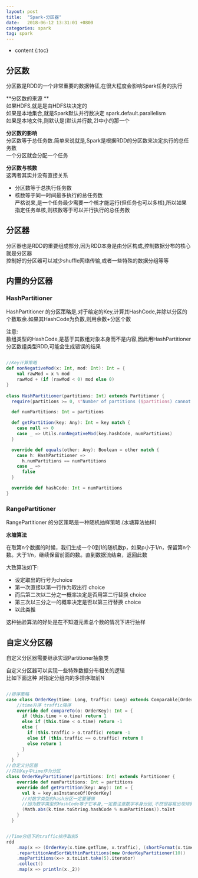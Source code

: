 ```yaml
---
layout: post
title:  "Spark-分区器"
date:   2018-06-12 13:31:01 +0800
categories: spark
tag: spark
---
```


* content
{:toc}




## 分区数

分区数是RDD的一个非常重要的数据特征,在很大程度会影响Spark任务的执行  

**分区数的来源 **  
如果HDFS,就是是由HDFS块决定的  
如果是本地集合,就是Spark默认并行数决定 spark.default.parallelism  
如果是本地文件,则默认是(默认并行数,2)中小的那一个  

**分区数的影响**  
分区数等于总任务数.简单来说就是,Spark是根据RDD的分区数来决定执行的总任务数  
一个分区就会分配一个任务  

**分区数与核数**  
这两者其实并没有直接关系  
* 分区数等于总执行任务数  
* 核数等于同一时间最多执行的总任务数  
严格说来,是一个任务最少需要一个核才能运行(但任务也可以多核),所以如果指定任务单核,则核数等于可以并行执行的总任务数  

## 分区器  

分区器也是RDD的重要组成部分,因为RDD本身是由分区构成,控制数据分布的核心就是分区器  
控制好的分区器可以减少shuffle网络传输,或者一些特殊的数据分组等等  

## 内置的分区器  

### HashPartitioner  

HashPartitioner 的分区策略是,对于给定的Key,计算其HashCode,并除以分区的个数取余.如果其HashCode为负数,则用余数+分区个数  

注意:  
数组类型的HashCode,是基于其数组对象本身而不是内容,因此用HashPartitioner分区数组类型RDD,可能会生成错误的结果  


```scala

//Key计算策略
def nonNegativeMod(x: Int, mod: Int): Int = {
    val rawMod = x % mod
    rawMod + (if (rawMod < 0) mod else 0)
}
  
class HashPartitioner(partitions: Int) extends Partitioner {
  require(partitions >= 0, s"Number of partitions ($partitions) cannot be negative.")

  def numPartitions: Int = partitions

  def getPartition(key: Any): Int = key match {
    case null => 0
    case _ => Utils.nonNegativeMod(key.hashCode, numPartitions)
  }

  override def equals(other: Any): Boolean = other match {
    case h: HashPartitioner =>
      h.numPartitions == numPartitions
    case _ =>
      false
  }

  override def hashCode: Int = numPartitions
}
```
### RangePartitioner  

RangePartitioner 的分区策略是一种随机抽样策略.(水塘算法抽样)   

**水塘算法**

在取第n个数据的时候，我们生成一个0到1的随机数p，如果p小于1/n，保留第n个数。大于1/n，继续保留前面的数。直到数据流结束，返回此数  

大致算法如下:
* 设定取出的行号为choice  
* 第一次直接以第一行作为取出行 choice  
* 而后第二次以二分之一概率决定是否用第二行替换 choice  
* 第三次以三分之一的概率决定是否以第三行替换 choice  
* 以此类推  

这种抽验算法的好处是在不知道元素总个数的情况下进行抽样  


## 自定义分区器  

自定义分区器需要继承实现Partitioner抽象类    

自定义分区器可以实现一些特殊数据分布相关的逻辑  
比如下面这种  对指定分组内的多排序取前N

```scala

//排序策略
case class OrderKey(time: Long, traffic: Long) extends Comparable[OrderKey] {
    //time升序 traffic降序
    override def compareTo(o: OrderKey): Int = {
      if (this.time > o.time) return 1
      else if (this.time < o.time) return -1
      else {
        if (this.traffic > o.traffic) return -1
        else if (this.traffic == o.traffic) return 0
        else return 1
      }
    }
  }
//自定义分区器  
//只以Key中time作为分区 
class OrderKeyPartitioner(partitions: Int) extends Partitioner {
    override def numPartitions: Int = partitions
    override def getPartition(key: Any): Int = {
      val k = key.asInstanceOf[OrderKey]
      //对数字类型的hash分区一定要谨慎
      //因为数字类型的HashCode等于它本身,一定要注意数字本身分别,不然很容易出现倾斜
      (Math.abs(k.time.toString.hashCode % numPartitions)).toInt
    }
  }


//Time分组下的traffic排序取前5
rdd
    .map(x => (OrderKey(x.time.getTime, x.traffic), (shortFormat(x.time), x.domain, x.traffic)))
    .repartitionAndSortWithinPartitions(new OrderKeyPartitioner(10))
    .mapPartitions(x=> x.toList.take(5).iterator)
    .collect()
    .map(x => println(x._2))
```

